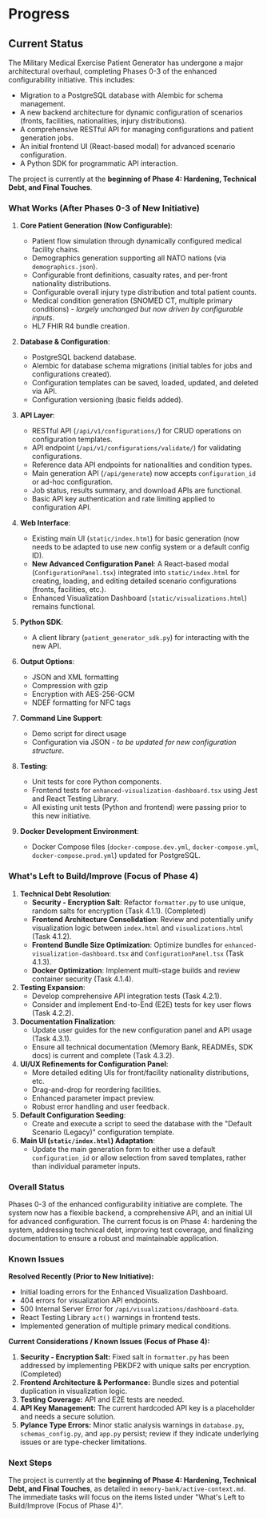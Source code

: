 # Progress

## Current Status

The Military Medical Exercise Patient Generator has undergone a major architectural overhaul, completing Phases 0-3 of the enhanced configurability initiative. This includes:
*   Migration to a PostgreSQL database with Alembic for schema management.
*   A new backend architecture for dynamic configuration of scenarios (fronts, facilities, nationalities, injury distributions).
*   A comprehensive RESTful API for managing configurations and patient generation jobs.
*   An initial frontend UI (React-based modal) for advanced scenario configuration.
*   A Python SDK for programmatic API interaction.

The project is currently at the **beginning of Phase 4: Hardening, Technical Debt, and Final Touches**.

### What Works (After Phases 0-3 of New Initiative)

1.  **Core Patient Generation (Now Configurable)**:
    *   Patient flow simulation through dynamically configured medical facility chains.
    *   Demographics generation supporting all NATO nations (via `demographics.json`).
    *   Configurable front definitions, casualty rates, and per-front nationality distributions.
    *   Configurable overall injury type distribution and total patient counts.
    *   Medical condition generation (SNOMED CT, multiple primary conditions) - *largely unchanged but now driven by configurable inputs*.
    *   HL7 FHIR R4 bundle creation.

2.  **Database & Configuration**:
    *   PostgreSQL backend database.
    *   Alembic for database schema migrations (initial tables for jobs and configurations created).
    *   Configuration templates can be saved, loaded, updated, and deleted via API.
    *   Configuration versioning (basic fields added).

3.  **API Layer**:
    *   RESTful API (`/api/v1/configurations/`) for CRUD operations on configuration templates.
    *   API endpoint (`/api/v1/configurations/validate/`) for validating configurations.
    *   Reference data API endpoints for nationalities and condition types.
    *   Main generation API (`/api/generate`) now accepts `configuration_id` or ad-hoc configuration.
    *   Job status, results summary, and download APIs are functional.
    *   Basic API key authentication and rate limiting applied to configuration API.

4.  **Web Interface**:
    *   Existing main UI (`static/index.html`) for basic generation (now needs to be adapted to use new config system or a default config ID).
    *   **New Advanced Configuration Panel**: A React-based modal (`ConfigurationPanel.tsx`) integrated into `static/index.html` for creating, loading, and editing detailed scenario configurations (fronts, facilities, etc.).
    *   Enhanced Visualization Dashboard (`static/visualizations.html`) remains functional.

5.  **Python SDK**:
    *   A client library (`patient_generator_sdk.py`) for interacting with the new API.

3.  **Output Options**:
    *   JSON and XML formatting
    *   Compression with gzip
    *   Encryption with AES-256-GCM
    *   NDEF formatting for NFC tags

4.  **Command Line Support**:
    *   Demo script for direct usage
    *   Configuration via JSON - *to be updated for new configuration structure*.

5.  **Testing**:
    *   Unit tests for core Python components.
    *   Frontend tests for `enhanced-visualization-dashboard.tsx` using Jest and React Testing Library.
    *   All existing unit tests (Python and frontend) were passing prior to this new initiative.

6.  **Docker Development Environment**:
    *   Docker Compose files (`docker-compose.dev.yml`, `docker-compose.yml`, `docker-compose.prod.yml`) updated for PostgreSQL.

### What's Left to Build/Improve (Focus of Phase 4)

1.  **Technical Debt Resolution**:
    *   **Security - Encryption Salt**: Refactor `formatter.py` to use unique, random salts for encryption (Task 4.1.1). (Completed)
    *   **Frontend Architecture Consolidation**: Review and potentially unify visualization logic between `index.html` and `visualizations.html` (Task 4.1.2).
    *   **Frontend Bundle Size Optimization**: Optimize bundles for `enhanced-visualization-dashboard.tsx` and `ConfigurationPanel.tsx` (Task 4.1.3).
    *   **Docker Optimization**: Implement multi-stage builds and review container security (Task 4.1.4).
2.  **Testing Expansion**:
    *   Develop comprehensive API integration tests (Task 4.2.1).
    *   Consider and implement End-to-End (E2E) tests for key user flows (Task 4.2.2).
3.  **Documentation Finalization**:
    *   Update user guides for the new configuration panel and API usage (Task 4.3.1).
    *   Ensure all technical documentation (Memory Bank, READMEs, SDK docs) is current and complete (Task 4.3.2).
4.  **UI/UX Refinements for Configuration Panel**:
    *   More detailed editing UIs for front/facility nationality distributions, etc.
    *   Drag-and-drop for reordering facilities.
    *   Enhanced parameter impact preview.
    *   Robust error handling and user feedback.
5.  **Default Configuration Seeding**:
    *   Create and execute a script to seed the database with the "Default Scenario (Legacy)" configuration template.
6.  **Main UI (`static/index.html`) Adaptation**:
    *   Update the main generation form to either use a default `configuration_id` or allow selection from saved templates, rather than individual parameter inputs.

### Overall Status

Phases 0-3 of the enhanced configurability initiative are complete. The system now has a flexible backend, a comprehensive API, and an initial UI for advanced configuration. The current focus is on Phase 4: hardening the system, addressing technical debt, improving test coverage, and finalizing documentation to ensure a robust and maintainable application.

### Known Issues

**Resolved Recently (Prior to New Initiative):**
*   Initial loading errors for the Enhanced Visualization Dashboard.
*   404 errors for visualization API endpoints.
*   500 Internal Server Error for `/api/visualizations/dashboard-data`.
*   React Testing Library `act()` warnings in frontend tests.
*   Implemented generation of multiple primary medical conditions.

**Current Considerations / Known Issues (Focus of Phase 4):**

1.  **Security - Encryption Salt:** Fixed salt in `formatter.py` has been addressed by implementing PBKDF2 with unique salts per encryption. (Completed)
2.  **Frontend Architecture & Performance:** Bundle sizes and potential duplication in visualization logic.
3.  **Testing Coverage:** API and E2E tests are needed.
4.  **API Key Management:** The current hardcoded API key is a placeholder and needs a secure solution.
5.  **Pylance Type Errors:** Minor static analysis warnings in `database.py`, `schemas_config.py`, and `app.py` persist; review if they indicate underlying issues or are type-checker limitations.

### Next Steps

The project is currently at the **beginning of Phase 4: Hardening, Technical Debt, and Final Touches**, as detailed in `memory-bank/active-context.md`. The immediate tasks will focus on the items listed under "What's Left to Build/Improve (Focus of Phase 4)".
